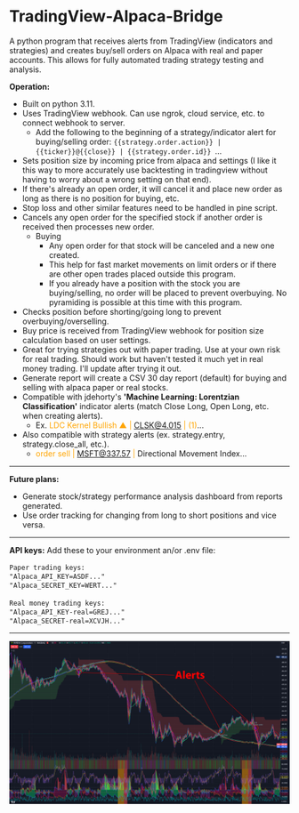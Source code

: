 # TradingView-Alpaca-Bridge

A python program that receives alerts from TradingView (indicators and strategies) and creates buy/sell orders on Alpaca with real and paper accounts. This allows for fully automated trading strategy testing and analysis.

**Operation:**

- Built on python 3.11.
- Uses TradingView webhook. Can use ngrok, cloud service, etc. to connect webhook to server.
  - Add the following to the beginning of a strategy/indicator alert for buying/selling order: `{{strategy.order.action}} | {{ticker}}@{{close}} | {{strategy.order.id}} `...
- Sets position size by incoming price from alpaca and settings (I like it this way to more accurately use backtesting in tradingview without having to worry about a wrong setting on that end).
- If there's already an open order, it will cancel it and place new order as long as there is no position for buying, etc. 
- Stop loss and other similar features need to be handled in pine script.
- Cancels any open order for the specified stock if another order is received then processes new order.
  - Buying 
    - Any open order for that stock will be canceled and a new one created.
    - This help for fast market movements on limit orders or if there are other open trades placed outside this program.
    - If you already have a position with the stock you are buying/selling, no order will be placed to prevent overbuying. No pyramiding is possible at this time with this program.
- Checks position before shorting/going long to prevent overbuying/overselling.
- Buy price is received from TradingView webhook for position size calculation based on user settings.
- Great for trying strategies out with paper trading. Use at your own risk for real trading. Should work but haven't tested it much yet in real money trading. I'll update after trying it out.
- Generate report will create a CSV 30 day report (default) for buying and selling with alpaca paper or real stocks.
- Compatible with jdehorty's **'Machine Learning: Lorentzian Classification'** indicator alerts (match Close Long, Open Long, etc. when creating alerts).
  - Ex. <font color=orange>LDC Kernel Bullish ▲ | CLSK@4.015 | (1)</font>...
- Also compatible with strategy alerts (ex. strategy.entry, strategy.close_all, etc.).
  - <font color=orange>order sell | MSFT@337.57 | </font>Directional Movement Index...

---

**Future plans:**

- Generate stock/strategy performance analysis dashboard from reports generated.
- Use order tracking for changing from long to short positions and vice versa.

---

**API keys:**
Add these to your environment an/or .env file:
```
Paper trading keys:
"Alpaca_API_KEY=ASDF..."
"Alpaca_SECRET_KEY=WERT..."

Real money trading keys:
"Alpaca_API_KEY-real=GREJ..."
"Alpaca_SECRET-real=XCVJH..."
```
***

![](Assets/Capture.JPG)
